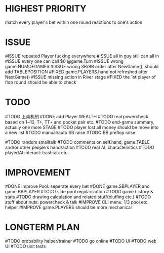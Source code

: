 # HIGHEST PRIORITY
match every player's bet within one round
reactions to one's action

# ISSUE
#ISSUE repeated Player fucking everywhere
#ISSUE all in guy still can all in
#ISSUE every one can call $0 @game.Turn
#ISSUE wrong game.NUMOFGAMES
#ISSUE wrong SB/BB order after NewGame(), should add TABLEPOSITION
#FIXED game.PLAYERS.hand not refreshed after NextGame()
#ISSUE missing action in River stage
#FIXED the 1st player of flop round should be able to check

# TODO
#TODO 上桌机制
#DONE add Player.WEALTH
#TODO real powercheck based on 1~13, T+, TT+ and pocket pair etc.
#TODO end-game summary, actually one more STAGE
#TODO player lost all money should be move into a new list
#TODO manual/auto SB raise
#TODO BB preflop raise

#TODO random smalltalk
#TODO comments on self.hand, game.TABLE and/or other people's hand/action
#TODO real AI: characteristics
#TODO player/AI interact: trashtalk etc.

# IMPROVEMENT
#DONE improve Pool: seperate every bet
#DONE game.SBPLAYER and game.BBPLAYER
#TODO side pool regularization
#TODO game history & stats
#TODO drawing calculation and related stuff(bluffing etc.)
#TODO stuff about nuts: powercheck & talk
#IMPROVE CLI menu: 1/3 pool etc. helper
#IMPROVE game.PLAYERS should be more mechanical

# LONGTERM PLAN
#TODO probability helper/trainer
#TODO go online
#TODO UI
#TODO web UI
#TODO unit tests